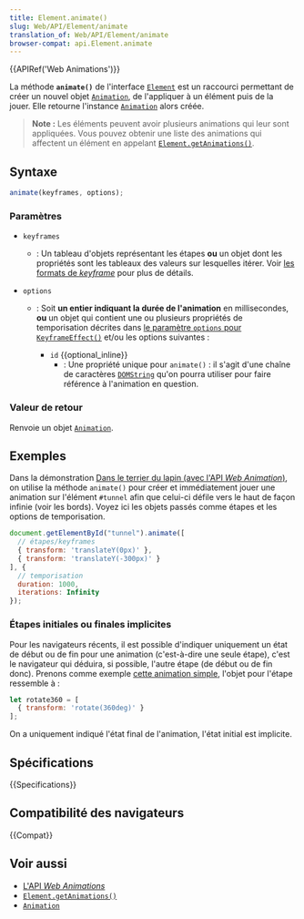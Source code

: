```yaml
---
title: Element.animate()
slug: Web/API/Element/animate
translation_of: Web/API/Element/animate
browser-compat: api.Element.animate
---
```

{{APIRef('Web Animations')}}

La méthode **`animate()`** de l'interface [`Element`](/fr/docs/Web/API/Element) est un raccourci permettant de créer un nouvel objet [`Animation`](/fr/docs/Web/API/Animation), de l'appliquer à un élément puis de la jouer. Elle retourne l'instance [`Animation`](/fr/docs/Web/API/Animation) alors créée.

> **Note :** Les éléments peuvent avoir plusieurs animations qui leur sont appliquées. Vous pouvez obtenir une liste des animations qui affectent un élément en appelant [`Element.getAnimations()`](/fr/docs/Web/API/Element/getAnimations).

## Syntaxe

```js
animate(keyframes, options);
```

### Paramètres

- `keyframes`
  - : Un tableau d'objets représentant les étapes **ou** un objet dont les propriétés sont les tableaux des valeurs sur lesquelles itérer. Voir [les formats de <i lang="en">keyframe</i>](/fr/docs/Web/API/Web_Animations_API/Keyframe_Formats) pour plus de détails.
- `options`

  - : Soit **un entier indiquant la durée de l'animation** en millisecondes, **ou** un objet qui contient une ou plusieurs propriétés de temporisation décrites dans [le paramètre `options` pour `KeyframeEffect()`](/fr/docs/Web/API/KeyframeEffect/KeyframeEffect#paramètres) et/ou les options suivantes&nbsp;:

    - `id` {{optional_inline}}
      - : Une propriété unique pour `animate()`&nbsp;: il s'agit d'une chaîne de caractères [`DOMString`](/fr/docs/Web/API/DOMString) qu'on pourra utiliser pour faire référence à l'animation en question.

### Valeur de retour

Renvoie un objet [`Animation`](/fr/docs/Web/API/Animation).

## Exemples

Dans la démonstration [Dans le terrier du lapin (avec l'API <i lang="en">Web Animation</i>)](https://codepen.io/SphinxKnight/pen/NWwQbJz), on utilise la méthode `animate()` pour créer et immédiatement jouer une animation sur l'élément `#tunnel` afin que celui-ci défile vers le haut de façon infinie (voir les bords). Voyez ici les objets passés comme étapes et les options de temporisation.

```js
document.getElementById("tunnel").animate([
  // étapes/keyframes
  { transform: 'translateY(0px)' },
  { transform: 'translateY(-300px)' }
], {
  // temporisation
  duration: 1000,
  iterations: Infinity
});
```

### Étapes initiales ou finales implicites

Pour les navigateurs récents, il est possible d'indiquer uniquement un état de début ou de fin pour une animation (c'est-à-dire une seule étape), c'est le navigateur qui déduira, si possible, l'autre étape (de début ou de fin donc). Prenons comme exemple [cette animation simple](https://mdn.github.io/dom-examples/web-animations-api/implicit-keyframes.html), l'objet pour l'étape ressemble à&nbsp;:

```js
let rotate360 = [
  { transform: 'rotate(360deg)' }
];
```

On a uniquement indiqué l'état final de l'animation, l'état initial est implicite.

## Spécifications

{{Specifications}}

## Compatibilité des navigateurs

{{Compat}}

## Voir aussi

- [L'API <i lang="en">Web Animations</i>](/fr/docs/Web/API/Web_Animations_API)
- [`Element.getAnimations()`](/fr/docs/Web/API/Element/getAnimations)
- [`Animation`](/fr/docs/Web/API/Animation)
